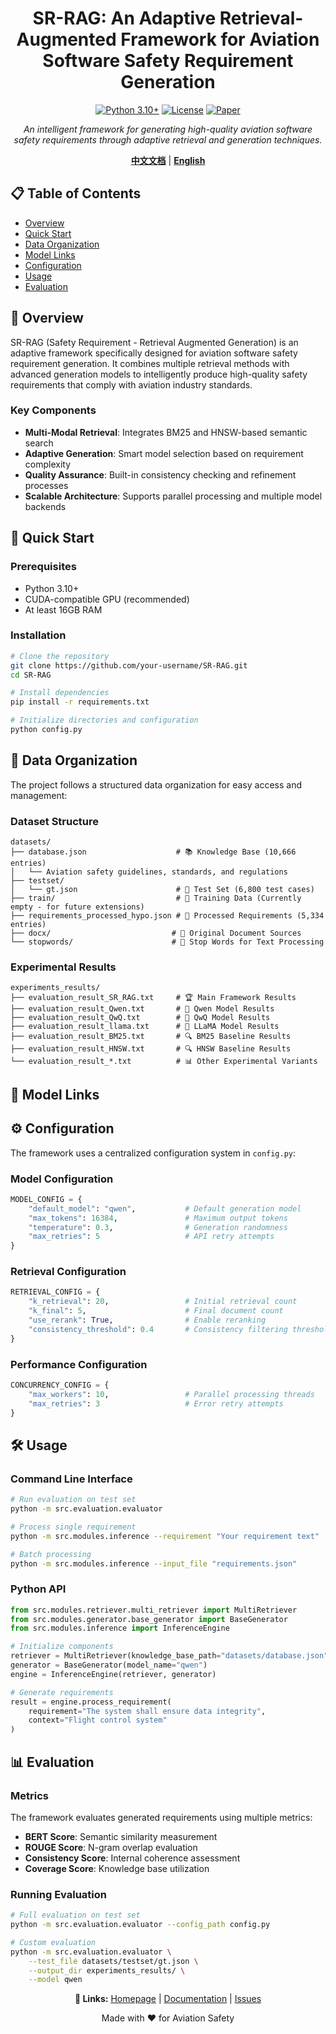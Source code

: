 <div align="center">

# SR-RAG: An Adaptive Retrieval-Augmented Framework for Aviation Software Safety Requirement Generation

[![Python 3.10+](https://img.shields.io/badge/python-3.10+-blue.svg)](https://www.python.org/downloads/)
[![License](https://img.shields.io/badge/license-MIT-green.svg)](LICENSE)
[![Paper](https://img.shields.io/badge/paper-arXiv-red.svg)](https://arxiv.org)

*An intelligent framework for generating high-quality aviation software safety requirements through adaptive retrieval and generation techniques.*

[**中文文档**](README_CN.md) | [**English**](README.md)

</div>

## 📋 Table of Contents

- [Overview](#overview)
- [Quick Start](#quick-start)
- [Data Organization](#data-organization)
- [Model Links](#model-links)
- [Configuration](#configuration)
- [Usage](#usage)
- [Evaluation](#evaluation)

## 🎯 Overview

SR-RAG (Safety Requirement - Retrieval Augmented Generation) is an adaptive framework specifically designed for aviation software safety requirement generation. It combines multiple retrieval methods with advanced generation models to intelligently produce high-quality safety requirements that comply with aviation industry standards.

### Key Components

- **Multi-Modal Retrieval**: Integrates BM25 and HNSW-based semantic search
- **Adaptive Generation**: Smart model selection based on requirement complexity
- **Quality Assurance**: Built-in consistency checking and refinement processes
- **Scalable Architecture**: Supports parallel processing and multiple model backends

## 🚀 Quick Start

### Prerequisites

- Python 3.10+
- CUDA-compatible GPU (recommended)
- At least 16GB RAM

### Installation

```bash
# Clone the repository
git clone https://github.com/your-username/SR-RAG.git
cd SR-RAG

# Install dependencies
pip install -r requirements.txt

# Initialize directories and configuration
python config.py
```

## 📁 Data Organization

The project follows a structured data organization for easy access and management:

### Dataset Structure

```
datasets/
├── database.json                    # 📚 Knowledge Base (10,666 entries)
│   └── Aviation safety guidelines, standards, and regulations
├── testset/
│   └── gt.json                      # 🧪 Test Set (6,800 test cases)
├── train/                           # 🎯 Training Data (Currently empty - for future extensions)
├── requirements_processed_hypo.json # 🔄 Processed Requirements (5,334 entries)
├── docx/                           # 📄 Original Document Sources
└── stopwords/                      # 🚫 Stop Words for Text Processing
```

### Experimental Results

```
experiments_results/
├── evaluation_result_SR_RAG.txt     # 🏆 Main Framework Results
├── evaluation_result_Qwen.txt       # 🤖 Qwen Model Results
├── evaluation_result_QwQ.txt        # 🤖 QwQ Model Results  
├── evaluation_result_llama.txt      # 🤖 LLaMA Model Results
├── evaluation_result_BM25.txt       # 🔍 BM25 Baseline Results
├── evaluation_result_HNSW.txt       # 🔍 HNSW Baseline Results
└── evaluation_result_*.txt          # 📊 Other Experimental Variants
```

## 🔗 Model Links

## ⚙️ Configuration

The framework uses a centralized configuration system in `config.py`:

### Model Configuration

```python
MODEL_CONFIG = {
    "default_model": "qwen",           # Default generation model
    "max_tokens": 16384,               # Maximum output tokens
    "temperature": 0.3,                # Generation randomness
    "max_retries": 5                   # API retry attempts
}
```

### Retrieval Configuration

```python
RETRIEVAL_CONFIG = {
    "k_retrieval": 20,                 # Initial retrieval count
    "k_final": 5,                      # Final document count
    "use_rerank": True,                # Enable reranking
    "consistency_threshold": 0.4       # Consistency filtering threshold
}
```

### Performance Configuration

```python
CONCURRENCY_CONFIG = {
    "max_workers": 10,                 # Parallel processing threads
    "max_retries": 3                   # Error retry attempts
}
```

## 🛠️ Usage

### Command Line Interface

```bash
# Run evaluation on test set
python -m src.evaluation.evaluator

# Process single requirement
python -m src.modules.inference --requirement "Your requirement text"

# Batch processing
python -m src.modules.inference --input_file "requirements.json"
```

### Python API

```python
from src.modules.retriever.multi_retriever import MultiRetriever
from src.modules.generator.base_generator import BaseGenerator
from src.modules.inference import InferenceEngine

# Initialize components
retriever = MultiRetriever(knowledge_base_path="datasets/database.json")
generator = BaseGenerator(model_name="qwen")
engine = InferenceEngine(retriever, generator)

# Generate requirements
result = engine.process_requirement(
    requirement="The system shall ensure data integrity",
    context="Flight control system"
)
```

## 📊 Evaluation

### Metrics

The framework evaluates generated requirements using multiple metrics:

- **BERT Score**: Semantic similarity measurement
- **ROUGE Score**: N-gram overlap evaluation  
- **Consistency Score**: Internal coherence assessment
- **Coverage Score**: Knowledge base utilization

### Running Evaluation

```bash
# Full evaluation on test set
python -m src.evaluation.evaluator --config_path config.py

# Custom evaluation
python -m src.evaluation.evaluator \
    --test_file datasets/testset/gt.json \
    --output_dir experiments_results/ \
    --model qwen
```

<div align="center">

**🔗 Links:** [Homepage](https://your-website.com) | [Documentation](https://docs.your-website.com) | [Issues](https://github.com/your-username/SR-RAG/issues)

Made with ❤️ for Aviation Safety

</div>
